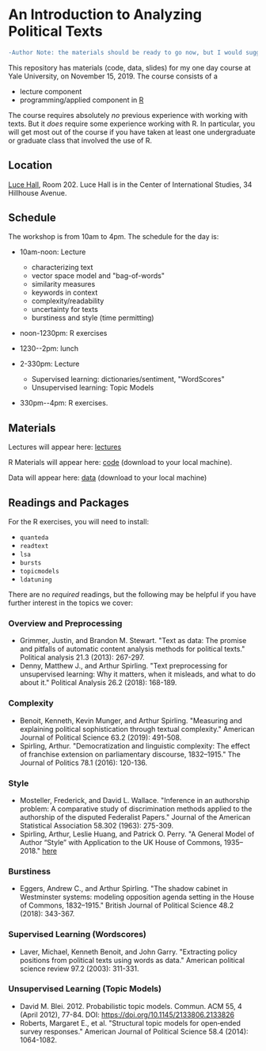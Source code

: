 # An Introduction to Analyzing Political Texts

```diff
-Author Note: the materials should be ready to go now, but I would suggest waiting until just before class begins to download them to your local machine.
```


This repository has materials (code, data, slides) for my one day course at Yale University, on November 15, 2019. The course consists of a
* lecture component
* programming/applied component in [R](https://www.r-project.org/)

The course requires absolutely *no* previous experience with working with texts.  But it *does* require some experience working with R.  In particular, you will get most out of the course if you have taken at least one undergraduate or graduate class that involved the use of R.


## Location
[Luce Hall](https://conferencesandevents.yale.edu/about-us/venues/luce-hall), Room 202. Luce Hall is in the Center of International Studies, 34 Hillhouse Avenue.

## Schedule
The workshop is from 10am to 4pm.  The schedule for the day is: 
* 10am-noon: Lecture
  * characterizing text
  * vector space model and "bag-of-words"
  * similarity measures
  * keywords in context
  * complexity/readability
  * uncertainty for texts
  * burstiness and style (time permitting)
* noon-1230pm: R exercises

* 1230--2pm: lunch

* 2-330pm: Lecture
  * Supervised learning: dictionaries/sentiment, "WordScores"
  * Unsupervised learning: Topic Models 
* 330pm--4pm: R exercises.

## Materials
Lectures will appear here: [lectures](https://github.com/ArthurSpirling/yale_text_course/tree/master/course_lectures)

R Materials will appear here: [code](https://github.com/ArthurSpirling/yale_text_course/tree/master/R_code)  (download to your local machine). 

Data will appear here: [data](https://github.com/ArthurSpirling/yale_text_course/tree/master/data) (download to your local  machine)

## Readings and Packages
For the R exercises, you will need to install:
* `quanteda`
* `readtext`
* `lsa`
* `bursts`
* `topicmodels`
* `ldatuning`

There are no *required* readings, but the following may be helpful if you have further interest in the topics we cover:

### Overview and Preprocessing
* Grimmer, Justin, and Brandon M. Stewart. "Text as data: The promise and pitfalls of automatic content analysis methods for political texts." Political analysis 21.3 (2013): 267-297.
* Denny, Matthew J., and Arthur Spirling. "Text preprocessing for unsupervised learning: Why it matters, when it misleads, and what to do about it." Political Analysis 26.2 (2018): 168-189.

### Complexity
* Benoit, Kenneth, Kevin Munger, and Arthur Spirling. "Measuring and explaining political sophistication through textual complexity." American Journal of Political Science 63.2 (2019): 491-508.
* Spirling, Arthur. "Democratization and linguistic complexity: The effect of franchise extension on parliamentary discourse, 1832–1915." The Journal of Politics 78.1 (2016): 120-136.

### Style
* Mosteller, Frederick, and David L. Wallace. "Inference in an authorship problem: A comparative study of discrimination methods applied to the authorship of the disputed Federalist Papers." Journal of the American Statistical Association 58.302 (1963): 275-309.
* Spirling, Arthur, Leslie Huang, and Patrick O. Perry. "A General Model of Author “Style” with Application to the UK House of Commons, 1935–2018." [here](https://www.nyu.edu/projects/spirling/documents/VeryBoring.pdf)

### Burstiness
* Eggers, Andrew C., and Arthur Spirling. "The shadow cabinet in Westminster systems: modeling opposition agenda setting in the House of Commons, 1832–1915." British Journal of Political Science 48.2 (2018): 343-367.

### Supervised Learning (Wordscores)
* Laver, Michael, Kenneth Benoit, and John Garry. "Extracting policy positions from political texts using words as data." American political science review 97.2 (2003): 311-331.

### Unsupervised Learning (Topic Models)
* David M. Blei. 2012. Probabilistic topic models. Commun. ACM 55, 4 (April 2012), 77-84. DOI: https://doi.org/10.1145/2133806.2133826
* Roberts, Margaret E., et al. "Structural topic models for open‐ended survey responses." American Journal of Political Science 58.4 (2014): 1064-1082.



